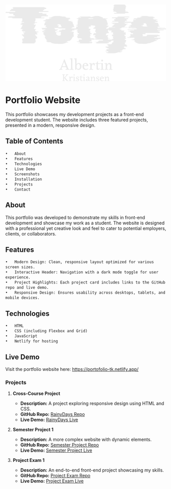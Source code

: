 
![Light Logo](assets/lightlogo.png)

# Portfolio Website

This portfolio showcases my development projects as a front-end development student. The website includes three featured projects, presented in a modern, responsive design.

## Table of Contents

	•	About
	•	Features
	•	Technologies
	•	Live Demo
	•	Screenshots
	•	Installation
	•	Projects
	•	Contact

## About

This portfolio was developed to demonstrate my skills in front-end development and showcase my work as a student. The website is designed with a professional yet creative look and feel to cater to potential employers, clients, or collaborators.

## Features

	•	Modern Design: Clean, responsive layout optimized for various screen sizes.
	•	Interactive Header: Navigation with a dark mode toggle for user experience.
	•	Project Highlights: Each project card includes links to the GitHub repo and live demo.
	•	Responsive Design: Ensures usability across desktops, tablets, and mobile devices.

## Technologies

	•	HTML
	•	CSS (including Flexbox and Grid)
	•	JavaScript
	•	Netlify for hosting

## Live Demo

Visit the portfolio website here:
https://portofolio-tk.netlify.app/

### Projects

1. **Cross-Course Project**
   - **Description:** A project exploring responsive design using HTML and CSS.
   - **GitHub Repo:** [RainyDays Repo](https://github.com/T0nj3/RainyDays-html-css)
   - **Live Demo:** [RainyDays Live](https://rainydays-t0nj3.netlify.app/)

2. **Semester Project 1**
   - **Description:** A more complex website with dynamic elements.
   - **GitHub Repo:** [Semester Project Repo](https://github.com/T0nj3/Semester-Project)
   - **Live Demo:** [Semester Project Live](https://semesterproject-tk.netlify.app/)

3. **Project Exam 1**
   - **Description:** An end-to-end front-end project showcasing my skills.
   - **GitHub Repo:** [Project Exam Repo](https://github.com/T0nj3/project-exam-T0nj3-1)
   - **Live Demo:** [Project Exam Live](https://project-exam-t0nj3-1.netlify.app/)

